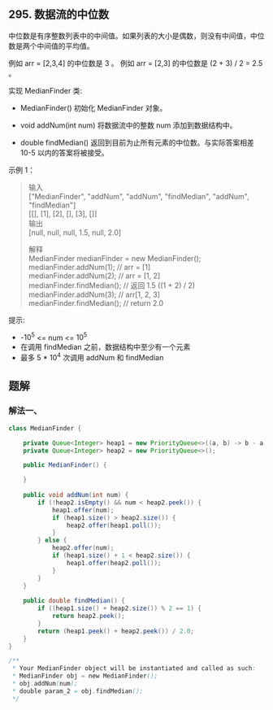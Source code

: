 ## 295. 数据流的中位数

中位数是有序整数列表中的中间值。如果列表的大小是偶数，则没有中间值，中位数是两个中间值的平均值。

例如 arr = [2,3,4] 的中位数是 3 。
例如 arr = [2,3] 的中位数是 (2 + 3) / 2 = 2.5 。

实现 MedianFinder 类:

- MedianFinder() 初始化 MedianFinder 对象。

- void addNum(int num) 将数据流中的整数 num 添加到数据结构中。

- double findMedian() 返回到目前为止所有元素的中位数。与实际答案相差 10-5 以内的答案将被接受。

示例 1：

>输入  
>["MedianFinder", "addNum", "addNum", "findMedian", "addNum", "findMedian"]  
>\[[], [1], [2], [], [3], []]  
>输出  
>[null, null, null, 1.5, null, 2.0]  
>  
>解释  
>MedianFinder medianFinder = new MedianFinder();  
>medianFinder.addNum(1);    // arr = [1]  
>medianFinder.addNum(2);    // arr = [1, 2]  
>medianFinder.findMedian(); // 返回 1.5 ((1 + 2) / 2)  
>medianFinder.addNum(3);    // arr[1, 2, 3]  
>medianFinder.findMedian(); // return 2.0  


提示:

- -$10^5$ <= num <= $10^5$
- 在调用 findMedian 之前，数据结构中至少有一个元素
- 最多 5 * $10^4$ 次调用 addNum 和 findMedian


## 题解

### 解法一、

```java
class MedianFinder {

    private Queue<Integer> heap1 = new PriorityQueue<>((a, b) -> b - a);    // 大顶堆
    private Queue<Integer> heap2 = new PriorityQueue<>();                   // 小顶堆

    public MedianFinder() {

    }
    
    public void addNum(int num) {
        if (!heap2.isEmpty() && num < heap2.peek()) {
            heap1.offer(num);
            if (heap1.size() > heap2.size()) {
                heap2.offer(heap1.poll());
            }
        } else {
            heap2.offer(num);
            if (heap1.size() + 1 < heap2.size()) {
                heap1.offer(heap2.poll());
            }
        }
    }
    
    public double findMedian() {
        if ((heap1.size() + heap2.size()) % 2 == 1) {
            return heap2.peek();
        }
        return (heap1.peek() + heap2.peek()) / 2.0;
    }
}

/**
 * Your MedianFinder object will be instantiated and called as such:
 * MedianFinder obj = new MedianFinder();
 * obj.addNum(num);
 * double param_2 = obj.findMedian();
 */
```



